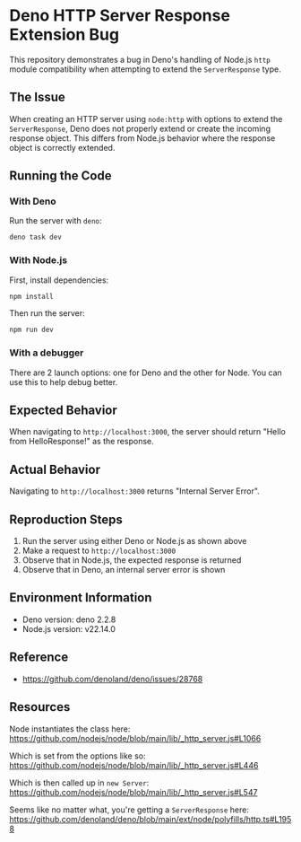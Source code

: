 # Deno HTTP Server Response Extension Bug

This repository demonstrates a bug in Deno's handling of Node.js `http` module
compatibility when attempting to extend the `ServerResponse` type.

## The Issue

When creating an HTTP server using `node:http` with options to extend the
`ServerResponse`, Deno does not properly extend or create the incoming response
object. This differs from Node.js behavior where the response object is
correctly extended.

## Running the Code

### With Deno

Run the server with `deno`:

```bash
deno task dev
```

### With Node.js

First, install dependencies:

```bash
npm install
```

Then run the server:

```bash
npm run dev
```

### With a debugger

There are 2 launch options: one for Deno and the other for Node. You can use
this to help debug better.

## Expected Behavior

When navigating to `http://localhost:3000`, the server should return "Hello from
HelloResponse!" as the response.

## Actual Behavior

Navigating to `http://localhost:3000` returns "Internal Server Error".

## Reproduction Steps

1. Run the server using either Deno or Node.js as shown above
2. Make a request to `http://localhost:3000`
3. Observe that in Node.js, the expected response is returned
4. Observe that in Deno, an internal server error is shown

## Environment Information

- Deno version: deno 2.2.8
- Node.js version: v22.14.0

## Reference

- https://github.com/denoland/deno/issues/28768

## Resources

Node instantiates the class here: https://github.com/nodejs/node/blob/main/lib/_http_server.js#L1066

Which is set from the options like so: https://github.com/nodejs/node/blob/main/lib/_http_server.js#L446

Which is then called up in `new Server`: https://github.com/nodejs/node/blob/main/lib/_http_server.js#L547

Seems like no matter what, you're getting a `ServerResponse` here: https://github.com/denoland/deno/blob/main/ext/node/polyfills/http.ts#L1958
